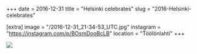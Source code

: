 +++
date = 2016-12-31
title = "Helsinki celebrates"
slug = "2016-Helsinki-celebrates"

[extra]
image = "/2016-12-31_21-34-53_UTC.jpg"
instagram = "https://instagram.com/p/BOsmDooBcLB"
location = "Töölönlahti"
+++

<img src="/2016-12-31_21-34-53_UTC.jpg" />
